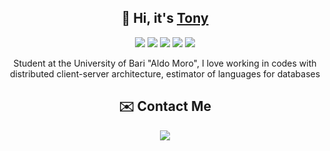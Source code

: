 <h2 align="center">👋 Hi, it's <a href="https://www.instagram.com/anto._cola/?next=%2F">Tony</a> </h2> 

<p align="center">
  <img src="https://img.shields.io/badge/Python-3776AB?logo=python&logoColor=fff"/>
  <img src="https://img.shields.io/badge/Java-%23ED8B00.svg?logo=openjdk&logoColor=white"/>
  <img src="https://img.shields.io/badge/php-%23777BB4.svg?&logo=php&logoColor=white"/>
  <img src="https://img.shields.io/badge/C-00599C?logo=c&logoColor=white"/>
  <img src="https://img.shields.io/badge/C++-%2300599C.svg?logo=c%2B%2B&logoColor=white"/>

</p>

<p align="center">
   Student at the University of Bari "Aldo Moro", I love working in codes with distributed client-server architecture, estimator of languages for databases
</p>

<h2 align="center">✉️ Contact Me</h2>
<p align="center">
  <a href="https://discordapp.com/users/358635575932223498" target="_blank"><img src="https://img.shields.io/badge/discord-%237489DA.svg?&style=for-the-badge&logo=discord&logoColor=white"/></a>
</p>
